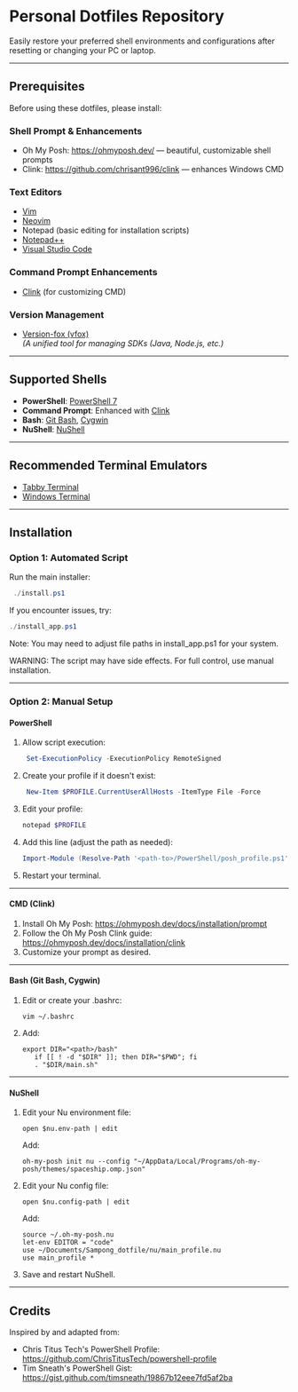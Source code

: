 # Personal Dotfiles Repository

Easily restore your preferred shell environments and configurations after resetting or changing your PC or laptop.

---

## Prerequisites

Before using these dotfiles, please install:

### Shell Prompt & Enhancements
- Oh My Posh: https://ohmyposh.dev/ — beautiful, customizable shell prompts
- Clink: https://github.com/chrisant996/clink — enhances Windows CMD

### Text Editors
- [Vim](https://www.vim.org/)
- [Neovim](https://neovim.io/)
- Notepad (basic editing for installation scripts)
- [Notepad++](https://notepad-plus-plus.org/)
- [Visual Studio Code](https://code.visualstudio.com/)

### Command Prompt Enhancements
- [Clink](https://github.com/chrisant996/clink) (for customizing CMD)

### Version Management
- [Version-fox (vfox)](https://github.com/version-fox/vfox)  
  *(A unified tool for managing SDKs (Java, Node.js, etc.)*

---

## Supported Shells

- **PowerShell**: [PowerShell 7](https://learn.microsoft.com/en-us/powershell/scripting/overview?view=powershell-7.4)
- **Command Prompt**: Enhanced with [Clink](https://github.com/chrisant996/clink)
- **Bash**: [Git Bash](https://git-scm.com/), [Cygwin](https://cygwin.com/)
- **NuShell**: [NuShell](https://www.nushell.sh/)

---

## Recommended Terminal Emulators

- [Tabby Terminal](https://tabby.sh/)
- [Windows Terminal](https://github.com/microsoft/terminal)

---

## Installation

### Option 1: Automated Script
Run the main installer:
   ```powershell
    ./install.ps1
   ```

   If you encounter issues, try:
   ```powershell
   ./install_app.ps1
   ```

   Note: You may need to adjust file paths in install_app.ps1 for your system.

WARNING: The script may have side effects. For full control, use manual installation.

---

### Option 2: Manual Setup

#### PowerShell

1. Allow script execution:
   ```powershell
    Set-ExecutionPolicy -ExecutionPolicy RemoteSigned
   ```

2. Create your profile if it doesn't exist:
   ```powershell
    New-Item $PROFILE.CurrentUserAllHosts -ItemType File -Force
   ```

3. Edit your profile:
   ```powershell
   notepad $PROFILE
   ```

4. Add this line (adjust the path as needed):
   ```powershell
   Import-Module (Resolve-Path '<path-to>/PowerShell/posh_profile.ps1')
   ```
5. Restart your terminal.

---

#### CMD (Clink)

1. Install Oh My Posh: https://ohmyposh.dev/docs/installation/prompt
2. Follow the Oh My Posh Clink guide: https://ohmyposh.dev/docs/installation/clink
3. Customize your prompt as desired.

---

#### Bash (Git Bash, Cygwin)

1. Edit or create your .bashrc:
   ```shell
   vim ~/.bashrc
   ```

2. Add:
   ```shell
   export DIR="<path>/bash"
      if [[ ! -d "$DIR" ]]; then DIR="$PWD"; fi
      . "$DIR/main.sh"
   ```
---

#### NuShell

1. Edit your Nu environment file:
   ```shell
   open $nu.env-path | edit
   ```
   Add:
      ```shell
      oh-my-posh init nu --config "~/AppData/Local/Programs/oh-my-posh/themes/spaceship.omp.json"
      ```

2. Edit your Nu config file:
   ```shell
   open $nu.config-path | edit
   ```

   Add:
   ```shell
   source ~/.oh-my-posh.nu
   let-env EDITOR = "code"
   use ~/Documents/Sampong_dotfile/nu/main_profile.nu
   use main_profile *
   ```

3. Save and restart NuShell.

---

## Credits

Inspired by and adapted from:
- Chris Titus Tech's PowerShell Profile: https://github.com/ChrisTitusTech/powershell-profile
- Tim Sneath's PowerShell Gist: https://gist.github.com/timsneath/19867b12eee7fd5af2ba

